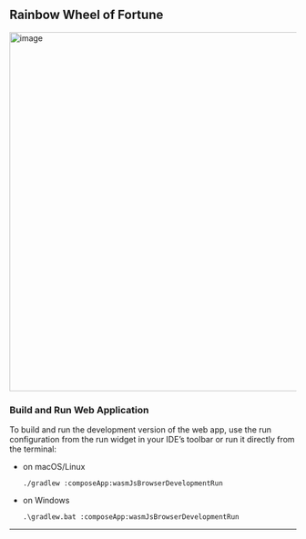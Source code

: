 ## Rainbow Wheel of Fortune

<img width="1699" height="631" alt="image" src="https://github.com/user-attachments/assets/fa74f718-c882-4018-9193-f7501c88b1f5" />


### Build and Run Web Application

To build and run the development version of the web app, use the run configuration from the run widget
in your IDE’s toolbar or run it directly from the terminal:
- on macOS/Linux
  ```shell
  ./gradlew :composeApp:wasmJsBrowserDevelopmentRun
  ```
- on Windows
  ```shell
  .\gradlew.bat :composeApp:wasmJsBrowserDevelopmentRun
  ```

---
